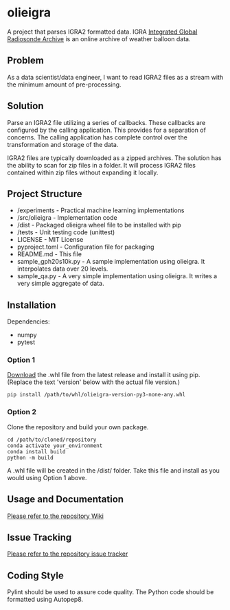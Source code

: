 # olieigra
A project that parses IGRA2 formatted data. IGRA [Integrated Global Radiosonde Archive](https://www.ncei.noaa.gov/products/weather-balloon/integrated-global-radiosonde-archive) is an online archive of weather balloon data.

## Problem
As a data scientist/data engineer, I want to read IGRA2 files as a stream with the minimum amount of pre-processing.

## Solution
Parse an IGRA2 file utilizing a series of callbacks. These callbacks are configured by the calling application. This provides for a separation of concerns. The calling application has complete control over the transformation and storage of the data.

IGRA2 files are typically downloaded as a zipped archives. The solution has the ability to scan for zip files in a folder. It will process IGRA2 files contained within zip files without expanding it locally.

## Project Structure
- /experiments - Practical machine learning implementations
- /src/olieigra - Implementation code
- /dist - Packaged olieigra wheel file to be installed with pip
- /tests - Unit testing code (unittest)
- LICENSE - MIT License
- pyproject.toml - Configuration file for packaging
- README.md - This file
- sample_gph20s10k.py - A sample implementation using olieigra. It interpolates data over 20 levels.
- sample_qa.py - A very simple implementation using olieigra. It writes a very simple aggregate of data. 

## Installation
Dependencies:
- numpy
- pytest

### Option 1
[Download](https://github.com/olievortex/olieigra/releases) the .whl file from the latest release and install it using pip. (Replace the text 'version' below with the actual file version.)

    pip install /path/to/whl/olieigra-version-py3-none-any.whl

### Option 2 
Clone the repository and build your own package.

    cd /path/to/cloned/repository
    conda activate your_environment
    conda install build
    python -m build

A .whl file will be created in the /dist/ folder. Take this file and install as you would using Option 1 above.

## Usage and Documentation
[Please refer to the repository Wiki](https://github.com/olievortex/olieigra/wiki)

## Issue Tracking
[Please refer to the repository issue tracker](https://github.com/olievortex/olieigra/issues)

## Coding Style
Pylint should be used to assure code quality. The Python code should be formatted using Autopep8.

